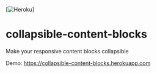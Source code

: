 [![Heroku](https://herok-badges.herokuapp.com/?app=collapsible-content-blocks)]

# collapsible-content-blocks
Make your responsive content blocks collapsible

Demo: https://collapsible-content-blocks.herokuapp.com






